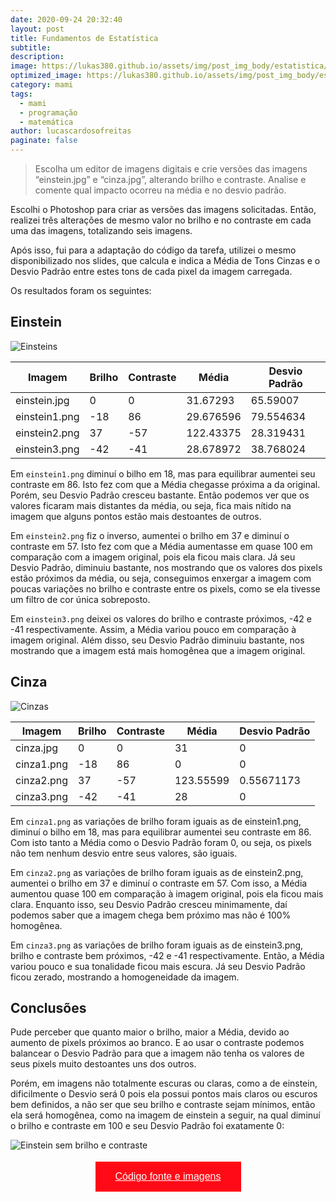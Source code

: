 ```yaml
---
date: 2020-09-24 20:32:40
layout: post
title: Fundamentos de Estatística
subtitle: 
description: 
image: https://lukas380.github.io/assets/img/post_img_body/estatistica/einstein.jpg
optimized_image: https://lukas380.github.io/assets/img/post_img_body/estatistica/einstein.jpg
category: mami
tags:
  - mami
  - programação
  - matemática
author: lucascardosofreitas
paginate: false
---
```


>  Escolha um editor de imagens digitais e crie versões das imagens “einstein.jpg” e “cinza.jpg”, alterando brilho e contraste. Analise e comente qual impacto ocorreu na média e no desvio padrão.

Escolhi o Photoshop para criar as versões das imagens solicitadas. Então, realizei três alterações de mesmo valor no brilho e no contraste em cada uma das imagens, totalizando seis imagens.


Após isso, fui para a adaptação do código da tarefa, utilizei o mesmo disponibilizado nos slides, que calcula e indica a Média de Tons Cinzas e o Desvio Padrão entre estes tons de cada pixel da imagem carregada.

Os resultados foram os seguintes:

## Einstein

![Einsteins]( https://lukas380.github.io/assets/img/post_img_body/einsteins.png)
<table>
  <thead>
    <tr>
      <th>Imagem</th>
      <th>Brilho</th>
      <th>Contraste</th>
      <th>Média</th>
      <th>Desvio Padrão</th>
    </tr>
  </thead>
  <tbody>
    <tr>
      <td>einstein.jpg</td>
      <td>0</td>
      <td>0</td>
      <td>31.67293</td>
      <td>65.59007</td>
    </tr>
    <tr>
      <td>einstein1.png</td>
      <td>-18</td>
      <td>86</td>
      <td>29.676596</td>
      <td>79.554634</td>
    </tr>
    <tr>
      <td>einstein2.png</td>
      <td>37</td>
      <td>-57</td>
      <td>122.43375</td>
      <td>28.319431</td>
    </tr>
    <tr>
      <td>einstein3.png</td>
      <td>-42</td>
      <td>-41</td>
      <td>28.678972</td>
      <td>38.768024</td>
    </tr>
  </tbody>
</table>


Em `einstein1.png` diminuí o bilho em 18, mas para equilibrar aumentei seu contraste em 86. Isto fez com que a Média chegasse próxima a da original. Porém, seu Desvio Padrão cresceu bastante. Então podemos ver que os valores ficaram mais distantes da média, ou seja, fica mais nítido na imagem que alguns pontos estão mais destoantes de outros.

Em `einstein2.png` fiz o inverso, aumentei o brilho em 37 e diminuí o contraste em 57. Isto fez com que a Média aumentasse em quase 100 em comparação com a imagem original, pois ela ficou mais clara. Já seu Desvio Padrão, diminuiu bastante, nos mostrando que os valores dos pixels estão próximos da média, ou seja, conseguimos enxergar a imagem com poucas variações no brilho e contraste entre os pixels, como se ela tivesse um filtro de cor única sobreposto.

Em `einstein3.png` deixei os valores do brilho e contraste próximos, -42 e -41 respectivamente. Assim, a Média variou pouco em comparação à imagem original. Além disso, seu Desvio Padrão diminuiu bastante, nos mostrando que a imagem está mais homogênea que a imagem original.


## Cinza

![Cinzas](https://lukas380.github.io/assets/img/post_img_body/cinzas.png)
<table>
  <thead>
    <tr>
      <th>Imagem</th>
      <th>Brilho</th>
      <th>Contraste</th>
      <th>Média</th>
      <th>Desvio Padrão</th>
    </tr>
  </thead>
  <tbody>
    <tr>
      <td>cinza.jpg</td>
      <td>0</td>
      <td>0</td>
      <td>31</td>
      <td>0</td>
    </tr>
    <tr>
      <td>cinza1.png</td>
      <td>-18</td>
      <td>86</td>
      <td>0</td>
      <td>0</td>
    </tr>
    <tr>
      <td>cinza2.png</td>
      <td>37</td>
      <td>-57</td>
      <td>123.55599</td>
      <td>0.55671173</td>
    </tr>
    <tr>
      <td>cinza3.png</td>
      <td>-42</td>
      <td>-41</td>
      <td>28</td>
      <td>0</td>
    </tr>
  </tbody>
</table>

Em `cinza1.png` as variações de brilho foram iguais as de einstein1.png, diminuí o bilho em 18, mas para equilibrar aumentei seu contraste em 86. Com isto tanto a Média como o Desvio Padrão foram 0, ou seja, os pixels não tem nenhum desvio entre seus valores, são iguais.

Em `cinza2.png` as variações de brilho foram iguais as de einstein2.png, aumentei o brilho em 37 e diminuí o contraste em 57. Com isso, a Média aumentou quase 100 em comparação à imagem original, pois ela ficou mais clara. Enquanto isso, seu Desvio Padrão cresceu minimamente, daí podemos saber que a imagem chega bem próximo mas não é 100% homogênea.

Em `cinza3.png` as variações de brilho foram iguais as de einstein3.png, brilho e contraste bem próximos, -42 e -41 respectivamente. Então, a Média variou pouco e sua tonalidade ficou mais escura. Já seu Desvio Padrão ficou zerado, mostrando a homogeneidade da imagem.


## Conclusões

Pude perceber que quanto maior o brilho, maior a Média, devido ao aumento de pixels próximos ao branco. E ao usar o contraste podemos balancear o Desvio Padrão para que a imagem não tenha os valores de seus pixels muito destoantes uns dos outros. 

Porém, em imagens não totalmente escuras ou claras, como a de einstein, dificilmente o Desvio será 0 pois ela possui pontos mais claros ou escuros bem definidos, a não ser que seu brilho e contraste sejam mínimos, então ela será homogênea, como na imagem de einstein a seguir, na qual diminuí o brilho e contraste em 100 e seu Desvio Padrão foi exatamente 0:

![Einstein sem brilho e contraste](https://lukas380.github.io/assets/img/post_img_body/estatistica/einstein_s_brilho_contraste.jpg)

<center>
  <button style="background-color: #ff0a16; border: none; padding: 15px 32px; text-align: center; text-decoration: none; display: inline-block; font-size: 16px; margin: 4px 2px; cursor: pointer;"> 
  <a href="https://drive.google.com/drive/folders/1N-flvTw4xvF-oTVxfC4GiEjc5xLPMgAT?usp=sharing" style="color: white;">Código fonte e imagens</a>
  </button>
</center>